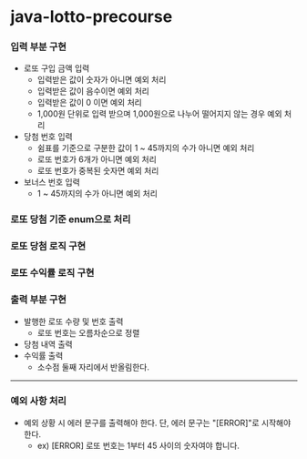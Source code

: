 # java-lotto-precourse

### 입력 부분 구현
  * 로또 구입 금액 입력
    * 입력받은 값이 숫자가 아니면 예외 처리
    * 입력받은 값이 음수이면 예외 처리
    * 입력받은 값이 0 이면 예외 처리
    * 1,000원 단위로 입력 받으며 1,000원으로 나누어 떨어지지 않는 경우 예외 처리
  * 당첨 번호 입력
    * 쉼표를 기준으로 구분한 값이 1 ~ 45까지의 수가 아니면 예외 처리
    * 로또 번호가 6개가 아니면 예외 처리
    * 로또 번호가 중복된 숫자면 예외 처리
  * 보너스 번호 입력
    * 1 ~ 45까지의 수가 아니면 예외 처리

### 로또 당첨 기준 enum으로 처리

### 로또 당첨 로직 구현

### 로또 수익률 로직 구현

### 출력 부분 구현
  * 발행한 로또 수량 및 번호 출력
    * 로또 번호는 오름차순으로 정렬
  * 당첨 내역 출력
  * 수익률 출력
    * 소수점 둘째 자리에서 반올림한다.
***

### 예외 사항 처리 
  * 예외 상황 시 에러 문구를 출력해야 한다. 단, 에러 문구는 "[ERROR]"로 시작해야 한다.
    * ex) [ERROR] 로또 번호는 1부터 45 사이의 숫자여야 합니다.
